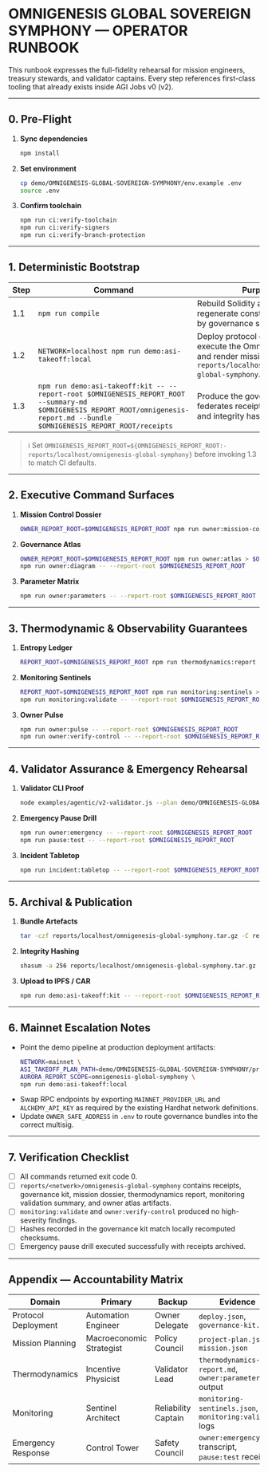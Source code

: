 # OMNIGENESIS GLOBAL SOVEREIGN SYMPHONY — OPERATOR RUNBOOK

This runbook expresses the full-fidelity rehearsal for mission engineers, treasury stewards, and validator captains. Every step references first-class tooling that already exists inside AGI Jobs v0 (v2).

---

## 0. Pre-Flight

1. **Sync dependencies**
   ```bash
   npm install
   ```
2. **Set environment**
   ```bash
   cp demo/OMNIGENESIS-GLOBAL-SOVEREIGN-SYMPHONY/env.example .env
   source .env
   ```
3. **Confirm toolchain**
   ```bash
   npm run ci:verify-toolchain
   npm run ci:verify-signers
   npm run ci:verify-branch-protection
   ```

---

## 1. Deterministic Bootstrap

| Step | Command | Purpose |
| ---- | ------- | ------- |
| 1.1 | `npm run compile` | Rebuild Solidity artefacts and regenerate constants consumed by governance scripts. |
| 1.2 | `NETWORK=localhost npm run demo:asi-takeoff:local` | Deploy protocol defaults, execute the Omnigenesis plan, and render mission receipts into `reports/localhost/omnigenesis-global-symphony`. |
| 1.3 | `npm run demo:asi-takeoff:kit -- --report-root $OMNIGENESIS_REPORT_ROOT --summary-md $OMNIGENESIS_REPORT_ROOT/omnigenesis-report.md --bundle $OMNIGENESIS_REPORT_ROOT/receipts` | Produce the governance kit that federates receipts, telemetry, and integrity hashes. |

> ℹ️ Set `OMNIGENESIS_REPORT_ROOT=${OMNIGENESIS_REPORT_ROOT:-reports/localhost/omnigenesis-global-symphony}` before invoking 1.3 to match CI defaults.

---

## 2. Executive Command Surfaces

1. **Mission Control Dossier**
   ```bash
   OWNER_REPORT_ROOT=$OMNIGENESIS_REPORT_ROOT npm run owner:mission-control > $OMNIGENESIS_REPORT_ROOT/owner-mission-control.md
   ```
2. **Governance Atlas**
   ```bash
   OWNER_REPORT_ROOT=$OMNIGENESIS_REPORT_ROOT npm run owner:atlas > $OMNIGENESIS_REPORT_ROOT/owner-atlas.md
   npm run owner:diagram -- --report-root $OMNIGENESIS_REPORT_ROOT
   ```
3. **Parameter Matrix**
   ```bash
   npm run owner:parameters -- --report-root $OMNIGENESIS_REPORT_ROOT
   ```

---

## 3. Thermodynamic & Observability Guarantees

1. **Entropy Ledger**
   ```bash
   REPORT_ROOT=$OMNIGENESIS_REPORT_ROOT npm run thermodynamics:report > $OMNIGENESIS_REPORT_ROOT/thermodynamics-report.md
   ```
2. **Monitoring Sentinels**
   ```bash
   REPORT_ROOT=$OMNIGENESIS_REPORT_ROOT npm run monitoring:sentinels > $OMNIGENESIS_REPORT_ROOT/monitoring-sentinels.json
   npm run monitoring:validate -- --report-root $OMNIGENESIS_REPORT_ROOT
   ```
3. **Owner Pulse**
   ```bash
   npm run owner:pulse -- --report-root $OMNIGENESIS_REPORT_ROOT
   npm run owner:verify-control -- --report-root $OMNIGENESIS_REPORT_ROOT
   ```

---

## 4. Validator Assurance & Emergency Rehearsal

1. **Validator CLI Proof**
   ```bash
   node examples/agentic/v2-validator.js --plan demo/OMNIGENESIS-GLOBAL-SOVEREIGN-SYMPHONY/project-plan.json --report-root $OMNIGENESIS_REPORT_ROOT
   ```
2. **Emergency Pause Drill**
   ```bash
   npm run owner:emergency -- --report-root $OMNIGENESIS_REPORT_ROOT
   npm run pause:test -- --report-root $OMNIGENESIS_REPORT_ROOT
   ```
3. **Incident Tabletop**
   ```bash
   npm run incident:tabletop -- --report-root $OMNIGENESIS_REPORT_ROOT
   ```

---

## 5. Archival & Publication

1. **Bundle Artefacts**
   ```bash
   tar -czf reports/localhost/omnigenesis-global-symphony.tar.gz -C reports/localhost omnigenesis-global-symphony
   ```
2. **Integrity Hashing**
   ```bash
   shasum -a 256 reports/localhost/omnigenesis-global-symphony.tar.gz
   ```
3. **Upload to IPFS / CAR**
   ```bash
   npm run demo:asi-takeoff:kit -- --report-root $OMNIGENESIS_REPORT_ROOT --car-path $OMNIGENESIS_REPORT_ROOT/omnigenesis.car
   ```

---

## 6. Mainnet Escalation Notes

- Point the demo pipeline at production deployment artifacts:
  ```bash
  NETWORK=mainnet \
  ASI_TAKEOFF_PLAN_PATH=demo/OMNIGENESIS-GLOBAL-SOVEREIGN-SYMPHONY/project-plan.json \
  AURORA_REPORT_SCOPE=omnigenesis-global-symphony \
  npm run demo:asi-takeoff:local
  ```
- Swap RPC endpoints by exporting `MAINNET_PROVIDER_URL` and `ALCHEMY_API_KEY` as required by the existing Hardhat network definitions.
- Update `OWNER_SAFE_ADDRESS` in `.env` to route governance bundles into the correct multisig.

---

## 7. Verification Checklist

- [ ] All commands returned exit code 0.
- [ ] `reports/<network>/omnigenesis-global-symphony` contains receipts, governance kit, mission dossier, thermodynamics report, monitoring validation summary, and owner atlas artifacts.
- [ ] `monitoring:validate` and `owner:verify-control` produced no high-severity findings.
- [ ] Hashes recorded in the governance kit match locally recomputed checksums.
- [ ] Emergency pause drill executed successfully with receipts archived.

---

## Appendix — Accountability Matrix

| Domain | Primary | Backup | Evidence |
| ------ | ------- | ------ | -------- |
| Protocol Deployment | Automation Engineer | Owner Delegate | `deploy.json`, `governance-kit.md` |
| Mission Planning | Macroeconomic Strategist | Policy Council | `project-plan.json`, `mission.json` |
| Thermodynamics | Incentive Physicist | Validator Lead | `thermodynamics-report.md`, `owner:parameters` output |
| Monitoring | Sentinel Architect | Reliability Captain | `monitoring-sentinels.json`, `monitoring:validate` logs |
| Emergency Response | Control Tower | Safety Council | `owner:emergency` transcript, `pause:test` receipts |
